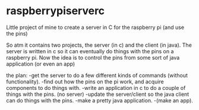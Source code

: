 # raspberrypiserverc
Little project of mine to create a server in C for the raspberry pi (and use the pins)

So atm it contains two projects, the server (in c) and the client (in java).
The server is written in c so it can eventually do things with the pins on a raspberry pi.
Now the idea is to control the pins from some sort of java application (or even an app)

the plan:
-get the server to do a few different kinds of commands (without functionality).
-find out how the pins on the pi work, and acquire components to do things with.
-write an application in c to do a couple of things with the pins. (no server)
-update the server/client so the java client can do things with the pins.
-make a pretty java application.
-(make an app).
